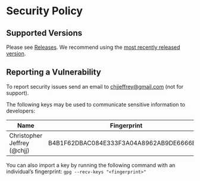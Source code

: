 # Security Policy

## Supported Versions

Please see [Releases](https://github.com/handshake-org/hsd/releases).
We recommend using the [most recently released version](https://github.com/handshake-org/hsd/releases/latest).

## Reporting a Vulnerability

To report security issues send an email to chjjeffrey@gmail.com (not for support).

The following keys may be used to communicate sensitive information to developers:

| Name | Fingerprint | Full Key |
|------|-------------|--------|
| Christopher Jeffrey (@chjj) | B4B1F62DBAC084E333F3A04A8962AB9DE6666BBD | https://keybase.io/chjj |


You can also import a key by running the following command with an individual’s fingerprint: `gpg --recv-keys "<fingerprint>"`

